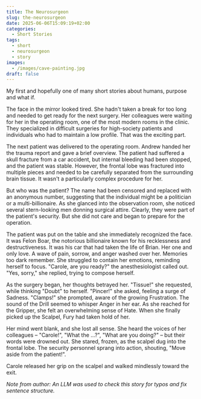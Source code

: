 ```yaml
---
title: The Neurosurgeon
slug: the-neurosurgeon
date: 2025-06-06T15:09:19+02:00
categories:
  - Short Stories
tags:
  - short
  - neurosurgeon
  - story
images:
  - /images/cave-painting.jpg
draft: false
---
```

My first and hopefully one of many short stories about humans, purpose and what if.

<!--more-->

The face in the mirror looked tired. She hadn't taken a break for too long and needed to get ready for the next surgery. Her colleagues were waiting for her in the operating room, one of the most modern rooms in the clinic. They specialized in difficult surgeries for high-society patients and individuals who had to maintain a low profile. That was the exciting part.

The next patient was delivered to the operating room. Andrew handed her the trauma report and gave a brief overview. The patient had suffered a skull fracture from a car accident, but internal bleeding had been stopped, and the patient was stable. However, the frontal lobe was fractured into multiple pieces and needed to be carefully separated from the surrounding brain tissue. It wasn't a particularly complex procedure for her.

But who was the patient? The name had been censored and replaced with an anonymous number, suggesting that the individual might be a politician or a multi-billionaire. As she glanced into the observation room, she noticed several stern-looking men donning surgical attire. Clearly, they were part of the patient's security. But she did not care and began to prepare for the operation.

The patient was put on the table and she immediately recognized the face. It was Felon Boar, the notorious billionaire known for his recklessness and destructiveness. It was his car that had taken the life of Brian. Her one and only love. A wave of pain, sorrow, and anger washed over her. Memories too dark remember. She struggled to contain her emotions, reminding herself to focus. "Carole, are you ready?" the anesthesiologist called out. "Yes, sorry," she replied, trying to compose herself.

As the  surgery began, her thoughts betrayed her. "Tissue!" she requested, while thinking "Doubt" to herself. "Pincer!" she asked, feeling a surge of Sadness. "Clamps!" she prompted, aware of the growing Frustration. The sound of the Drill seemed to whisper Anger in her ear. As she reached for the Gripper, she felt an overwhelming sense of Hate. When she finally picked up the Scalpel, Fury had taken hold of her.

Her mind went blank, and she lost all sense. She heard the voices of her colleagues – "Carole!", "What the ...?", "What are you doing?" – but their words were drowned out. She stared, frozen, as the scalpel dug into the frontal lobe. The security personnel sprang into action, shouting, "Move aside from the patient!".

Carole released her grip on the scalpel and walked mindlessly toward the exit.

*Note from author: An LLM was used to check this story for typos and fix sentence structure.*
